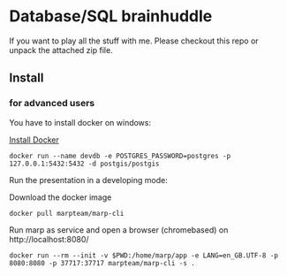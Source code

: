 # Database/SQL brainhuddle

If you want to play all the stuff with me. Please checkout this repo or unpack the attached zip file.


## Install






### for advanced users


You have to install docker on windows:

[Install Docker](https://desktop.docker.com/win/main/amd64/Docker%20Desktop%20Installer.exe?utm_source=docker&utm_medium=webreferral&utm_campaign=docs-driven-download-win-amd64)

```
docker run --name devdb -e POSTGRES_PASSWORD=postgres -p 127.0.0.1:5432:5432 -d postgis/postgis
```

Run the presentation in a developing mode:

Download the docker image
```
docker pull marpteam/marp-cli
````

Run marp as service and open a browser (chromebased) on http://localhost:8080/

```
docker run --rm --init -v $PWD:/home/marp/app -e LANG=en_GB.UTF-8 -p 8080:8080 -p 37717:37717 marpteam/marp-cli -s .
```